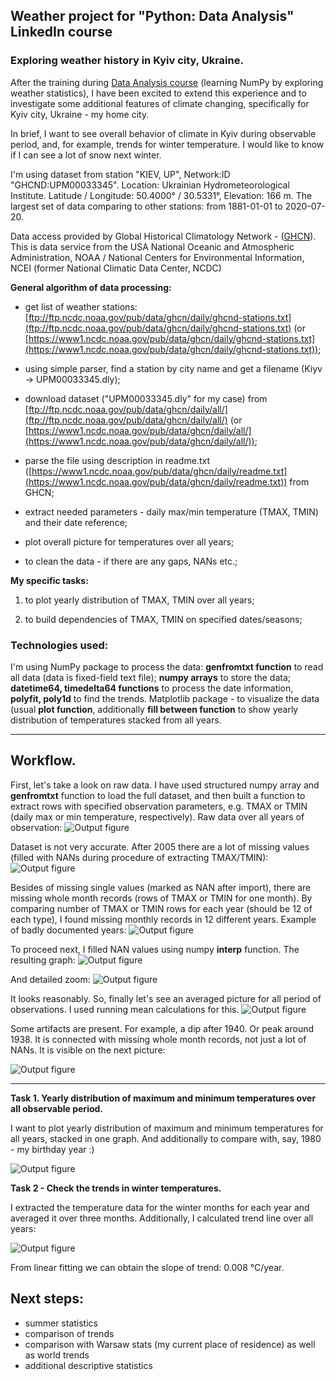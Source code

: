 ## Weather project for "Python: Data Analysis" LinkedIn course

### Exploring weather history in Kyiv city, Ukraine.

After the training during [Data Analysis course](https://www.linkedin.com/learning/python-data-analysis-2015) (learning NumPy by exploring weather statistics), I have been excited to extend this experience and to investigate some additional features of climate changing, specifically for Kyiv city, Ukraine - my home city.

In brief, I want to see overall behavior of climate in Kyiv during observable period, and, for example, trends for winter temperature. I would like to know if I can see a lot of snow next winter.     

I'm using dataset from station "KIEV, UP", Network:ID "GHCND:UPM00033345". Location: Ukrainian Hydrometeorological Institute. Latitude / Longitude: 50.4000° / 30.5331°, Elevation: 166 m. The largest set of data comparing to other stations: from 1881-01-01 to 2020-07-20.

Data access provided by Global Historical Climatology Network - ([GHCN](https://www.ncdc.noaa.gov/data-access/land-based-station-data/land-based-datasets/global-historical-climatology-network-ghcn)). This is data service from the USA National Oceanic and Atmospheric Administration, NOAA / National Centers for Environmental Information, NCEI (former National Climatic Data Center, NCDC)

__General algorithm of data processing:__

- get list of weather stations: [ftp://ftp.ncdc.noaa.gov/pub/data/ghcn/daily/ghcnd-stations.txt](ftp://ftp.ncdc.noaa.gov/pub/data/ghcn/daily/ghcnd-stations.txt) (or [https://www1.ncdc.noaa.gov/pub/data/ghcn/daily/ghcnd-stations.txt](https://www1.ncdc.noaa.gov/pub/data/ghcn/daily/ghcnd-stations.txt));

- using simple parser, find a station by city name and get a filename (Kiyv -> UPM00033345.dly);
 
- download dataset ("UPM00033345.dly" for my case) from [ftp://ftp.ncdc.noaa.gov/pub/data/ghcn/daily/all/](ftp://ftp.ncdc.noaa.gov/pub/data/ghcn/daily/all/) (or [https://www1.ncdc.noaa.gov/pub/data/ghcn/daily/all/](https://www1.ncdc.noaa.gov/pub/data/ghcn/daily/all/));

- parse the file using description in readme.txt ([https://www1.ncdc.noaa.gov/pub/data/ghcn/daily/readme.txt](https://www1.ncdc.noaa.gov/pub/data/ghcn/daily/readme.txt)) from GHCN;

- extract needed parameters - daily max/min temperature (TMAX, TMIN) and their date reference;

- plot overall picture for temperatures over all years;

- to clean the data - if there are any gaps, NANs etc.;

__My specific tasks:__

1. to plot yearly distribution of TMAX, TMIN over all years; 

2. to build dependencies of TMAX, TMIN on specified dates/seasons;

### Technologies used:

I'm using NumPy package to process the data: __genfromtxt function__ to read all data (data is fixed-field text file); __numpy arrays__ to store the data; __datetime64, timedelta64 functions__ to process the date information, __polyfit, poly1d__ to find the trends. Matplotlib package - to visualize the data (usual __plot function__, additionally __fill between function__ to show yearly distribution of temperatures stacked from all years.

***

## Workflow.

First, let's take a look on raw data. I have used structured numpy array and __genfromtxt__ function to load the full dataset, and then built a function to extract rows with specified observation parameters, e.g. TMAX or TMIN (daily max or min temperature, respectively). Raw data over all years of observation:
![Output figure](https://github.com/andr-nau/weather_history/blob/master/raw_day_temp.png "Raw dataset")

Dataset is not very accurate. After 2005 there are a lot of missing values (filled with NANs during procedure of extracting TMAX/TMIN):
![Output figure](https://github.com/andr-nau/weather_history/blob/master/raw_day_temp_2000.png "Raw dataset")

Besides of missing single values (marked as NAN after import), there are missing whole month records (rows of TMAX or TMIN for one month). By comparing number of TMAX or TMIN rows for each year (should be 12 of each type), I found missing monthly records in 12 different years. Example of badly documented years:
![Output figure](https://github.com/andr-nau/weather_history/blob/master/Bad_years.png "Bad years")

To proceed next, I filled NAN values using numpy __interp__ function. The resulting graph:
![Output figure](https://github.com/andr-nau/weather_history/blob/master/filled_day_temp.png "Filled NANs")

And detailed zoom:
![Output figure](https://github.com/andr-nau/weather_history/blob/master/interpolation_compare_raw.png "Filled NANs")

It looks reasonably. So, finally let's see an averaged picture for all period of observations. I used running mean calculations for this. 
![Output figure](https://github.com/andr-nau/weather_history/blob/master/averaged_filled_day_temp.png "Averaging over 365 days")

Some artifacts are present. For example, a dip after 1940. Or peak around 1938. It is connected with missing whole month records, not just a lot of NANs. It is visible on the next picture:

![Output figure](https://github.com/andr-nau/weather_history/blob/master/interpolation_compare_filled.png "Artifacts")



***

__Task 1. Yearly distribution of maximum and minimum temperatures over all observable period.__

I want to plot yearly distribution of maximum and minimum temperatures for all years, stacked in one graph. And additionally to compare with, say, 1980 -  my birthday year :)


![Output figure](https://github.com/andr-nau/weather_history/blob/master/Fig1.png "KYIV data")


__Task 2 - Check the trends in winter temperatures.__
 
I extracted the temperature data for the winter months for each year and averaged it over three months. Additionally, I calculated trend line over all years:

![Output figure](https://github.com/andr-nau/weather_history/blob/master/Fig2.png "Winter averaged temperatures")

From linear fitting we can obtain the slope of trend: 0.008 °C/year.

## Next steps:

- summer statistics
- comparison of trends
- comparison with Warsaw stats (my current place of residence) as well as world trends
- additional descriptive statistics